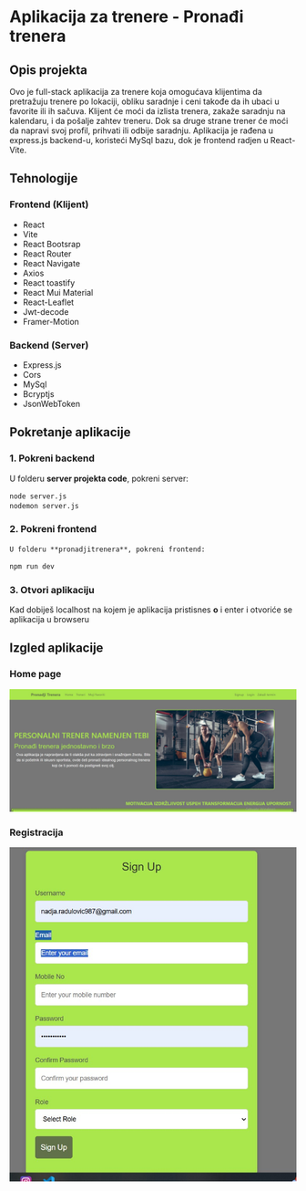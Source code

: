 # Aplikacija za trenere - Pronađi trenera

## Opis projekta

 Ovo je full-stack aplikacija za trenere koja omogućava klijentima da pretražuju trenere po lokaciji, obliku saradnje i ceni takođe da ih ubaci u favorite ili ih sačuva. Klijent će moći da izlista trenera, zakaže saradnju na kalendaru, i da pošalje zahtev treneru. Dok sa druge strane trener će moći da napravi svoj profil, prihvati ili odbije saradnju. Aplikacija je rađena u express.js backend-u, koristeći MySql bazu, dok je frontend radjen u React-Vite.

 ## Tehnologije

 ### Frontend (Klijent)
  - React
  - Vite
  - React Bootsrap
  - React Router
  - React Navigate
  - Axios
  - React toastify
  - React Mui Material
  - React-Leaflet
  - Jwt-decode
  - Framer-Motion

  ### Backend (Server)

  - Express.js
  - Cors
  - MySql
  - Bcryptjs
  - JsonWebToken

  ## Pokretanje aplikacije
  ### 1. Pokreni backend
  U folderu **server projekta code**, pokreni server:
   ```bash
   node server.js
   nodemon server.js

   ```

   ### 2. Pokreni frontend
    U folderu **pronadjitrenera**, pokreni frontend:
   ```bash
   npm run dev
   ```

   ### 3. Otvori aplikaciju
   Kad dobiješ localhost na kojem je aplikacija pristisnes **o** i enter i otvoriće se aplikacija u browseru

   ## Izgled aplikacije

   ### Home page
   ![Screenshot homepage](./assets/Screenshot_1.jpg)

   ### Registracija
   ![screenshot registration](./assets/Screenshot_2.jpg)
